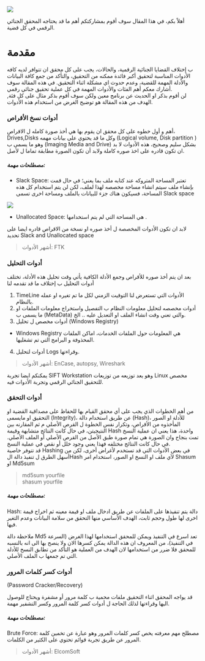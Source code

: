 

![](https://i.ibb.co/Q9fn4QK/fr.png)


أهلاً بكم، في هذا المقال سوف أقوم بمشاركتكم أهم ما قد يحتاجه المحقق الجنائي الرقمي في كل قضية. 



# مقدمة 
ب إختلاف القضايا الجنائية الرقمية، والحالات، يجب على كل محقق ان تتوافر لديه كافه الأدوات المناسبة لتحقيق أكبر فائدة ممكنه من التحقيق، والتأكد من جمع كافة البيانات والأدلة المهمة للقضية، وعدم حدوث اي مشكلة اثناء التحقيق. 
في هذه المقالة سوف أشارك معكم أهم الفئات والأدوات المهمة في كل عملية تحقيق جنائي رقمي.  
لن أقوم بذكر او الحديث عن برنامج معين ولكن سوف أقوم بذكر مثال على كل فئة, الهدف من هذه المقالة هو توضيح الغرض من استخدام هذه الأدوات. 



###  أدوات نسخ الأقراص 
أهم و أول خطوه على كل محقق ان يقوم بها هي أخذ صورة كامله ل الاقراص، Drives,Disks وكل ما قد يحتوي على بيانات مهمه (Logical volume, Disk partition ) وهو ما يسمى ب (Imaging Media and Drive) بشكل سليم وصحيح، هذه الأدوات لا بد ان تكون قادره على اخذ صوره كاملة ولابد أن تكون الصورة مطابقة تماما ل لأصل.


#####  مصطلحات مهمة:
-   Slack Space:  تعتبر المساحة المتروكه عند كتابه ملف بما يعني؛ في حال قمت بإنشاء ملف سيتم انشاء مساحة مخصصه لهذا لملف، لكن لن يتم استخدام كل هذه المساحة، فسيكون هناك جزء للبيانات بالملف ومساحة اخرى تسمى Slack space 
 
![](https://www.computerhope.com/jargon/s/slack-space.jpg)

-   Unallocated Space: هي المساحة التي لم يتم استخدامها .  
 
لابد ان تكون الأدوات المخصصة ل أخذ صوره او نسخة من الاقراص قادره ايضا على تحديد Slack and Unallocated space 

>  أشهر الأدوات: FTK 
> 

###  أدوات التحليل  
بعد ان يتم أخذ صوره للأقراص وجمع الأدلة الكافية يأتي وقت تحليل هذه الأدلة، تختلف أدوات التحليل ب إختلاف ما قد تقدمه لنا 
1. TimeLine الأدوات التي  تستعرض لنا التوقيت الزمني لكل ما تم تغيره او عمله بالنظام. 
2. أدوات مخصصه لتحليل معلومات النظام ب التفصيل واستخراج معلومات الملفات او ما يسمى ب (MetaData) والتي تعني وقت انشاء الملف او التعديل عليه .. الخ. 
3. أدوات مخصص ل تحليل (Windows Registry) 

 - Windows Registry  هي المعلومات حول الملفات الخدمات، اماكن الملفات المحذوفة و البرامج التي تم تشغليها. 
4. أدوات لتحليل Logs وقراءتها.

> أشهر الأدوات: EnCase, autopsy, Wireshark 
> 
يمكنكم ايضا تجربة SIFT Workstation وهو يعد توزيعه من توزيعات Linux  مخصص للتحقيق الجنائي الرقمي وتجربة الأدوات فيه. 

###  أدوات التحقق 
من أهم الخطوات الذي يجب على أي محقق القيام بها للحفاظ على مصداقية القضية او التحقيق او مايسمى (Integrity)، عن طريق استخدام دالة (Hash)، للأدلة او الصور المأخذوه من الأقراص، وتكرار نفس الخطوة ل القرص الأصلي م ثم المقارنه بين النتيجيتن، في حال كانت النتائج متشابهة وقيمة Hash واحدة، هذا يعني ان عملية النسخ تمت بنجاح وان الصورة هي تمام صورة طبق الأصل من القرص الأصلي أو الملف الأصلي. 
في حال كانت النتائج مختلفه فهذا يعني وجود خلل أو نقص في عملية النسخ.  
قد تتوفر خاصية Hashing في بعض الأدوات التي قد تستخدم لأغراض أخرى، لكن من أسهل الطرق ل تنفيذ دالة الHash لآي ملف او النسخ او الصور، استخدام امر  Shasum او Md5sum

 
>  md5sum yourfile   
> shasum yourfile 
> 

#####  مصطلحات مهمة:


Hash: دالة يتم تنفيذها على الملفات عن طريق ادخال ملف او قيمة معينه ثم اخراج قيمة اخرى لها طول وحجم ثابت، الهدف الأساسي منها التحقق من سلامة البيانات وعدم التغير فيها. 


ملاحظة دالة Md5 تعد اسرع في التنفيذ ويمكن للمحقق استخدامها لهذا الغرض (السرعة في التنفيذ)، من المعروف ان هذه الدالة يمكن كسرها الان  ولا ينصح بها الى انه بالنسبه للمحقق فلا ضرر من استخدامها لان الهدف من العملية هو التأكد من تطابق النسخ للأدلة التي تم جمعها ب الملف الأصلي. 


###  أدوات كسر كلمات المرور 
(Password Cracker/Recovery)

قد يواجه المحقق اثناء التحقيق ملفات محمية ب كلمة مرور أو مشفرة ويحتاج للوصول اليها وقراءتها لذلك الحاجة ل أدوات كسر كلمة المرور وكسر التشفير مهمة. 
#####  مصطلحات مهمة:
Brute Force: مصطلح مهم معرفته يخص كسر كلمات المرور وهو عبارة عن تخمين كلمة المرور عن طريق تجربة قوائم تحتوي على الكثير من الكلمات. 
 


> أشهر الأدوات:  ElcomSoft 
> 
 

